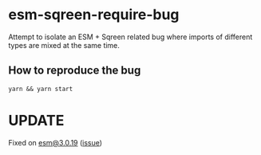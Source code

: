 # esm-sqreen-require-bug
Attempt to isolate an ESM + Sqreen related bug where imports of different types are mixed at the same time.

## How to reproduce the bug

```
yarn && yarn start
```


# UPDATE

Fixed on [esm@3.0.19](https://github.com/standard-things/esm/releases/tag/3.0.19) ([issue](https://github.com/standard-things/esm/issues/362))
